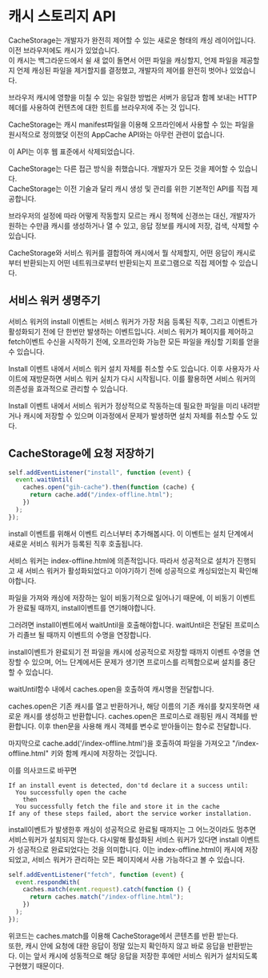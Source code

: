 # 캐시 스토리지 API

CacheStorage는 개발자가 완전히 제어할 수 있는 새로운 형태의 캐싱 레이어입니다.  
이전 브라우저에도 캐시가 있었습니다.  
이 캐시는 백그라운드에서 쉴 새 없이 돌면서 어떤 파일을 캐싱할지, 언제 파일을 제공할지 언제 캐싱된 파일을 제거할지를 결정했고, 개발자의 제어를 완전히 벗어나 있었습니다.

브라우저 캐시에 영향을 미칠 수 있는 유일한 방법은 서버가 응답과 함께 보내는 HTTP헤더를 사용하여 컨텐츠에 대한 힌트를 브라우저에 주는 것 입니다.

CacheStorage는 캐시 manifest파일을 이용해 오프라인에서 사용할 수 있는 파일을 원시적으로 정의했덪 이전의 AppCache API와는 아무런 관련이 없습니다.

이 API는 이후 웹 표준에서 삭제되었습니다.

CacheStorage는 다른 접근 방식을 취했습니다. 개발자가 모든 것을 제어할 수 있습니다.  
CacheStorage는 이전 기술과 달리 캐시 생성 및 관리를 위한 기본적인 API를 직접 제공합니다.

브라우저의 설정에 따라 어떻게 작동할지 모르는 캐시 정책에 신경쓰는 대신, 개발자가 원하는 수만큼 캐시를 생성하거나 열 수 있고, 응답 정보를 캐시에 저장, 검색, 삭제할 수 있습니다.

CacheStorage와 서비스 워커를 결합하여 캐시에서 뭘 삭제할지, 어떤 응답이 캐시로부터 반환되는지 어떤 네트워크로부터 반환되는지 프로그램으로 직접 제어할 수 있습니다.

## 서비스 워커 생명주기

서비스 워커의 install 이벤트는 서비스 워커가 가장 처음 등록된 직후, 그리고 이벤트가 활성화되기 전에 단 한번만 발생하는 이벤트입니다.
서비스 워커가 페이지를 제어하고 fetch이벤트 수신을 시작하기 전에, 오프라인화 가능한 모든 파일을 캐싱할 기회를 얻을 수 있습니다.

Install 이벤트 내에서 서비스 워커 설치 자체를 취소할 수도 있습니다. 이후 사용자가 사이트에 재방문하면 서비스 워커 실치가 다시 시작됩니다. 이를 활용하면 서비스 워커의 의존성을 효과적으로 관리할 수 있습니다.

Install 이벤트 내에서 서비스 워커가 정상적으로 작동하는데 필요한 파일을 미리 내려받거나 캐시에 저장할 수 있으며 이과정에서 문제가 발생하면 설치 자체를 취소할 수도 있다.

## CacheStorage에 요청 저장하기

```js
self.addEventListener("install", function (event) {
  event.waitUntil(
    caches.open("gih-cache").then(function (cache) {
      return cache.add("/index-offline.html");
    })
  );
});
```

install 이벤트를 위해서 이벤트 리스너부터 추가해봅시다. 이 이벤트는 설치 단계에서 새로운 서비스 워커가 등록된 직후 호출됩니다.

서비스 워커는 index-offline.html에 의존적입니다. 따라서 성공적으로 설치가 진행되고 새 서비스 워커가 활성화되었다고 이야기하기 전에 성공적으로 캐싱되었는지 확인해야합니다.

파일을 가져와 캐싱에 저장하는 일이 비동기적으로 일어나기 때문에, 이 비동기 이벤트가 완료될 때까지, install이벤트를 연기해야합니다.

그러려면 install이벤트에서 waitUntil을 호출해야합니다. waitUntil은 전달된 프로미스가 리졸브 될 때까지 이벤트의 수명을 연장합니다.

install이벤트가 완료되기 전 파일을 캐시에 성공적으로 저장할 때까지 이벤트 수명을 연장할 수 있으며, 어느 단계에서든 문제가 생기면 프로미스를 리젝함으로써 설치를 중단할 수 있습니다.

waitUntil함수 내에서 caches.open을 호출하여 캐시명을 전달합니다.

caches.open은 기존 캐시를 열고 반환하거나, 해당 이름의 기존 캐쉬를 찾지못하면 새로운 캐시를 생성하고 반환합니다.
caches.open은 프로미스로 래핑된 캐시 객체를 반환합니다. 이후 then문을 사용해 캐시 객체를 변수로 받아들이는 함수로 전달합니다.

마지막으로 cache.add('/index-offline.html')을 호출하여 파일을 가져오고 "/index-offline.html" 키와 함께 캐시에 저장하는 것입니다.

이를 의사코드로 바꾸면

```
If an install event is detected, don'td declare it a success until:
  You successfully open the cache
    then
  You successfully fetch the file and store it in the cache
If any of these steps failed, abort the service worker installation.
```

install이벤트가 발생한후 캐싱이 성공적으로 완료될 때까지는 그 어느것이라도 멈추면 서비스워커가 설치되지 않는다. 다시말해 활성화된 서비스 워커가 있다면 install 이벤트가 성공적으로 완료되었다는 것을 의미합니다. 이는 index-offline.html이 캐시에 저장되었고, 서비스 워커가 관리하는 모든 페이지에서 사용 가능하다고 볼 수 있습니다.  

```js
self.addEventListener("fetch", function (event) {
  event.respondWith(
    caches.match(event.request).catch(function () {
      return caches.match("/index-offline.html");
    })
  );
});
```

위코드는 caches.match를 이용해 CacheStorage에서 콘텐츠를 반환 받는다.  
또한, 캐시 안에 요청에 대한 응답이 정말 있는지 확인하지 않고 바로 응답을 반환받는다. 이는 앞서 캐시에 성동적으로 해당 응답을 저장한 후에만 서비스 워커가 설치되도록 구현했기 때문이다.  

